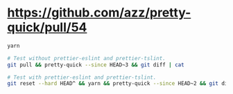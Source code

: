 # https://github.com/azz/pretty-quick/pull/54

```sh
yarn

# Test without prettier-eslint and prettier-tslint.
git pull && pretty-quick --since HEAD~3 && git diff | cat

# Test with prettier-eslint and prettier-tslint.
git reset --hard HEAD^ && yarn && pretty-quick --since HEAD~2 && git diff | cat
```
